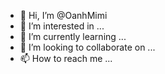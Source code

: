 - 👋 Hi, I’m @OanhMimi
- 👀 I’m interested in ...
- 🌱 I’m currently learning ...
- 💞️ I’m looking to collaborate on ...
- 📫 How to reach me ...

<!---
OanhMimi/OanhMimi is a ✨ special ✨ repository because its `README.md` (this file) appears on your GitHub profile.
You can click the Preview link to take a look at your changes.
--->
